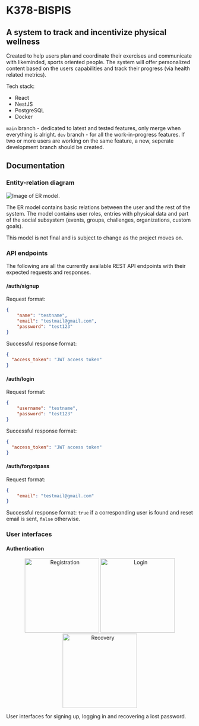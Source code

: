 # K378-BISPIS

## A system to track and incentivize physical wellness

Created to help users plan and coordinate their exercises and communicate with likeminded, sports oriented people. The system will offer personalized content based on the users capabilities and track their progress (via health related metrics).

Tech stack:
- React
- NestJS
- PostgreSQL
- Docker

`main` branch - dedicated to latest and tested features, only merge when everything is alright. `dev` branch - for all the work-in-progress features. If two or more users are working on the same feature, a new, seperate development branch should be created.

## Documentation
### Entity-relation diagram
![Image of ER model.](https://i.imgur.com/4NIVOPB.png)

The ER model contains basic relations between the user and the rest of the system. The model contains user roles, entries with physical data and part of the social subsystem (events, groups, challenges, organizations, custom goals).

This model is not final and is subject to change as the project moves on.

### API endpoints
The following are all the currently available REST API endpoints with their expected requests and responses.

#### /auth/signup
Request format:
```json
{
	"name": "testname",
	"email": "testmail@gmail.com",
	"password": "test123"
}
```

Successful response format:
```json
{
  "access_token": "JWT access token"
}
```

#### /auth/login
Request format:
```json
{
	"username": "testname",
	"password": "test123"
}
```

Successful response format:
```json
{
  "access_token": "JWT access token"
}
```

#### /auth/forgotpass
Request format:
```json
{
	"email": "testmail@gmail.com"
}
```

Successful response format:
`true` if a corresponding user is found and reset email is sent, `false` otherwise.

### User interfaces
#### Authentication
<p align="center">
  <img src="https://i.imgur.com/xIObjFk.png" alt="Registration" width="200" />
  <img src="https://i.imgur.com/OmFLL3H.png" alt="Login" width="200" />
  <img src="https://i.imgur.com/p7IXtN7.png" alt="Recovery" width="200" />
</p>

User interfaces for signing up, logging in and recovering a lost password.


